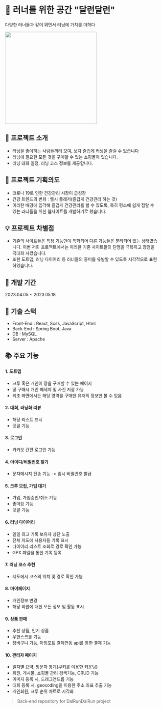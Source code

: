 # 🏃 러너를 위한 공간 "달런달런"

다양한 러너들과 같이 뛰면서 러닝에 가치를 더하다

<img src='https://github.com/AnSeonJeong/final-dalrun-front/assets/98884055/7f83a457-c7d0-4b39-8b82-81b7843be12b' width=300px text-align='center' />

<br>

## 📄 프로젝트 소개
- 러닝을 좋아하는 사람들끼리 모여, 보다 즐겁게 러닝을 즐길 수 있습니다
- 러닝에 필요한 모든 것을 구매할 수 있는 쇼핑몰이 있습니다.
- 러닝 대회 일정, 러닝 코스 정보를 제공합니다.

## 🎯 프로젝트 기획의도
- 코로나 19로 인한 건강관리 시장이 급성장 
- 건강 트렌드의 변화 : 헬시 플레저(즐겁게 건강관리 하는 것)
- 이러한 배경에 입각해 즐겁게 건강관리를 할 수 있도록, 특히 평소에 쉽게 접할 수 있는 러너들을 위한 웹사이트를 개발하기로 했습니다.

## 💡 프로젝트 차별점
- 기존의 사이트들은 특정 기능만이 특화되어 다른 기능들은 분리되어 있는 상태였습니다. 이번 저희 프로젝트에서는 이러한 기존 사이트들의 단점을 극복하고 장점을 극대화 시켰습니다.
- 또한 도트맵, 러닝 다이어리 등 러너들의 흥미를 유발할 수 있도록 시각적으로 표현하였습니다.

## 📅 개발 기간
2023.04.05 ~ 2023.05.18

## 🔧 기술 스택
- Front-End : React, Scss, JavaScript, Html
- Back-End : Spring Boot, Java
- DB : MySQL
- Server : Apache

## 📚 주요 기능
#### 1. 도트맵 
- 크루 혹은 개인이 땅을 구매할 수 있는 페이지 
- 땅 구매시 개인 메세지 및 사진 저장 가능
- 최초 화면에서는 해당 영역을 구매한 유저의 정보만 볼 수 있음
#### 2. 대회, 러닝화 리뷰
- 해당 리스트 표시
- 댓글 기능
#### 3. 로그인 
- 카카오 간편 로그인 기능
#### 4. 아이디/비밀번호 찾기
- 문자메시지 전송 기능 -> 임시 비밀번호 발급
#### 5. 크루 모집, 가입 대기
- 가입, 가입승인/취소 기능
- 좋아요 기능
- 댓글 기능
#### 6. 러닝 다이어리
- 일일 최고 기록 보유자 상단 노출
- 전체 지도에 사용자들 기록 표시
- 다이어리 리스트 조회로 경로 확인 가능
- GPX 파일을 통한 기록 등록
#### 7. 러닝 코스 추천
- 지도에서 코스의 위치 및 경로 확인 가능
#### 8. 마이페이지
- 개인정보 변경
- 해당 회원에 대한 모든 정보 및 활동 표시
#### 9. 상품 판매
- 추천 상품, 인기 상품
- 무한스크롤 기능
- 장바구니 기능, 아임포트 결제연동 api를 통한 결제 기능
#### 10. 관리자 페이지
- 일자별 요약, 방문자 통계(쿠키를 이용한 카운팅)
- 회원, 게시물, 쇼핑몰 관리 검색기능, CRUD 기능
- 이미지 등록 시, 드래그앤드롭 기능
- 대회 등록 시, geocoding을 이용한 주소 좌표 추출 기능
- 개인회원, 크루 순위 차트로 시각화
 
   



> Back-end repository for DalRunDalRun project
